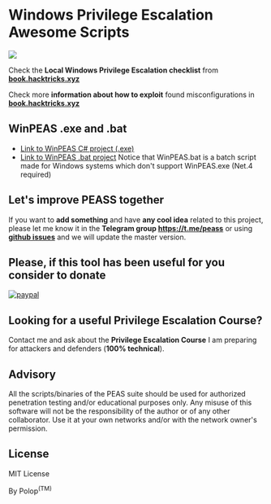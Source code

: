 # Windows Privilege Escalation Awesome Scripts

![](https://github.com/carlospolop/privilege-escalation-awesome-script-suite/raw/master/winPEAS/winPEASexe/images/winpeas.png)

Check the **Local Windows Privilege Escalation checklist** from **[book.hacktricks.xyz](https://book.hacktricks.xyz/windows/checklist-windows-privilege-escalation)**

Check more **information about how to exploit** found misconfigurations in **[book.hacktricks.xyz](https://book.hacktricks.xyz/windows/windows-local-privilege-escalation)**

## WinPEAS .exe and .bat
- [Link to WinPEAS C# project (.exe)](https://github.com/carlospolop/privilege-escalation-awesome-script-suite/tree/master/winPEAS/winPEASexe)
- [Link to WinPEAS .bat project](https://github.com/carlospolop/privilege-escalation-awesome-script-suite/tree/master/winPEAS/winPEASbat) Notice that WinPEAS.bat is a batch script made for Windows systems which don't support WinPEAS.exe (Net.4 required)

## Let's improve PEASS together

If you want to **add something** and have **any cool idea** related to this project, please let me know it in the **Telegram group https://t.me/peass** or using **[github issues](https://github.com/carlospolop/privilege-escalation-awesome-scripts-suite/issues)** and we will update the master version.

## Please, if this tool has been useful for you consider to donate

[![paypal](https://www.paypalobjects.com/en_US/i/btn/btn_donateCC_LG.gif)](https://www.paypal.com/cgi-bin/webscr?cmd=_s-xclick&hosted_button_id=DED2HWDYLFT2C&source=url)

## Looking for a useful Privilege Escalation Course?

Contact me and ask about the **Privilege Escalation Course** I am preparing for attackers and defenders (**100% technical**).

## Advisory

All the scripts/binaries of the PEAS suite should be used for authorized penetration testing and/or educational purposes only. Any misuse of this software will not be the responsibility of the author or of any other collaborator. Use it at your own networks and/or with the network owner's permission.


## License

MIT License

By Polop<sup>(TM)</sup>

